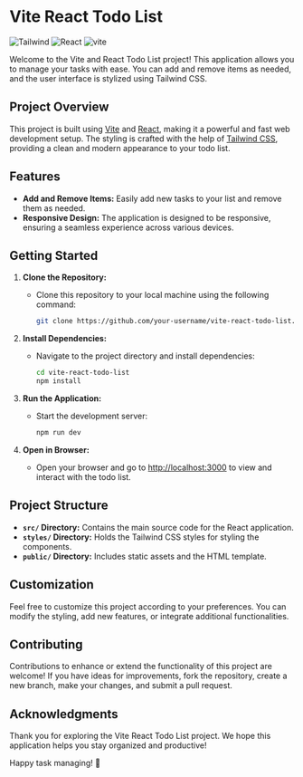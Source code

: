 # Vite React Todo List

![Tailwind]({https://img.shields.io/badge/Tailwind_CSS-38B2AC?style=for-the-badge&logo=tailwind-css&logoColor=white})
![React]({https://img.shields.io/badge/React-20232A?style=for-the-badge&logo=react&logoColor=61DAFB})
![vite]({https://img.shields.io/badge/Vite-B73BFE?style=for-the-badge&logo=vite&logoColor=FFD62E})

Welcome to the Vite and React Todo List project! This application allows you to manage your tasks with ease. You can add and remove items as needed, and the user interface is stylized using Tailwind CSS.

## Project Overview

This project is built using [Vite](https://vitejs.dev/) and [React](https://reactjs.org/), making it a powerful and fast web development setup. The styling is crafted with the help of [Tailwind CSS](https://tailwindcss.com/), providing a clean and modern appearance to your todo list.

## Features

- **Add and Remove Items:** Easily add new tasks to your list and remove them as needed.
- **Responsive Design:** The application is designed to be responsive, ensuring a seamless experience across various devices.

## Getting Started

1. **Clone the Repository:**
   - Clone this repository to your local machine using the following command:
     ```bash
     git clone https://github.com/your-username/vite-react-todo-list.git
     ```

2. **Install Dependencies:**
   - Navigate to the project directory and install dependencies:
     ```bash
     cd vite-react-todo-list
     npm install
     ```

3. **Run the Application:**
   - Start the development server:
     ```bash
     npm run dev
     ```

4. **Open in Browser:**
   - Open your browser and go to [http://localhost:3000](http://localhost:3000) to view and interact with the todo list.

## Project Structure

- **`src/` Directory:** Contains the main source code for the React application.
- **`styles/` Directory:** Holds the Tailwind CSS styles for styling the components.
- **`public/` Directory:** Includes static assets and the HTML template.

## Customization

Feel free to customize this project according to your preferences. You can modify the styling, add new features, or integrate additional functionalities.

## Contributing

Contributions to enhance or extend the functionality of this project are welcome! If you have ideas for improvements, fork the repository, create a new branch, make your changes, and submit a pull request.

## Acknowledgments

Thank you for exploring the Vite React Todo List project. We hope this application helps you stay organized and productive!

Happy task managing! 🚀
